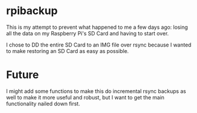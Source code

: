 rpibackup
=========
This is my attempt to prevent what happened to me a few days ago: losing all the data on my Raspberry Pi's SD Card and having to start over.

I chose to DD the entire SD Card to an IMG file over rsync because I wanted to make restoring an SD Card as easy as possible.

Future
======
I might add some functions to make this do incremental rsync backups as well to make it more useful and robust, but I want to get the main functionality nailed down first.
